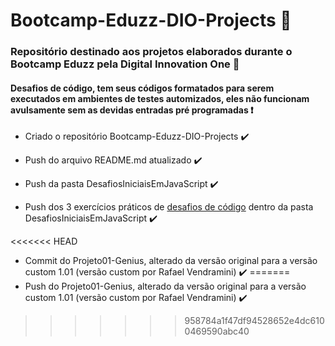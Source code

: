 # Bootcamp-Eduzz-DIO-Projects :yellow_heart:
### Repositório destinado aos projetos elaborados durante o Bootcamp Eduzz pela Digital Innovation One :rocket:

#### Desafios de código, tem seus códigos formatados para serem executados em ambientes de testes automizados, eles não funcionam avulsamente sem as devidas entradas pré programadas :exclamation:

- Criado o repositório Bootcamp-Eduzz-DIO-Projects :heavy_check_mark:

- Push do arquivo README.md atualizado :heavy_check_mark:

- Push da pasta DesafiosIniciaisEmJavaScript :heavy_check_mark:

- Push dos 3 exercícios práticos de <u>desafios de código</u> dentro da pasta DesafiosIniciaisEmJavaScript :heavy_check_mark:

<<<<<<< HEAD
- Commit do Projeto01-Genius, alterado da versão original para a versão custom 1.01 (versão custom por Rafael Vendramini) :heavy_check_mark:
=======
- Push do Projeto01-Genius, alterado da versão original para a versão custom 1.01 (versão custom por Rafael Vendramini) :heavy_check_mark:
>>>>>>> 958784a1f47df94528652e4dc6100469590abc40

  
  
  

